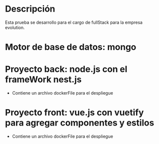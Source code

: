 # Descripción
Esta prueba se desarrollo para el cargo de fullStack para la empresa evolution.
# Motor de base de datos: mongo
# Proyecto back: node.js con el frameWork nest.js
 * Contiene un archivo dockerFile para el despliegue
# Proyecto front: vue.js con vuetify para agregar componentes y estilos
* Contiene un archivo dockerFile para el despliegue